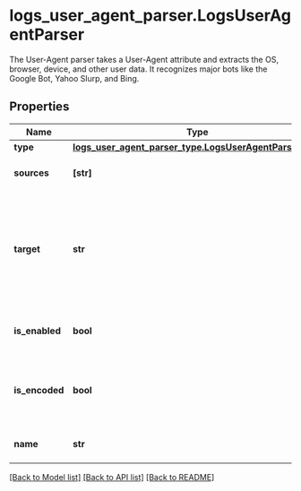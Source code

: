 # logs_user_agent_parser.LogsUserAgentParser

The User-Agent parser takes a User-Agent attribute and extracts the OS, browser, device, and other user data. It recognizes major bots like the Google Bot, Yahoo Slurp, and Bing.
## Properties
Name | Type | Description | Notes
------------ | ------------- | ------------- | -------------
**type** | [**logs_user_agent_parser_type.LogsUserAgentParserType**](LogsUserAgentParserType.md) |  | 
**sources** | **[str]** | Array of source attributes. | defaults to ["http.useragent"]
**target** | **str** | Name of the parent attribute that contains all the extracted details from the &#x60;sources&#x60;. | defaults to 'http.useragent_details'
**is_enabled** | **bool** | Whether or not the processor is enabled. | [optional]  if omitted the server will use the default value of False
**is_encoded** | **bool** | Define if the source attribute is URL encoded or not. | [optional]  if omitted the server will use the default value of False
**name** | **str** | Name of the processor. | [optional] 

[[Back to Model list]](../README.md#documentation-for-models) [[Back to API list]](../README.md#documentation-for-api-endpoints) [[Back to README]](../README.md)


